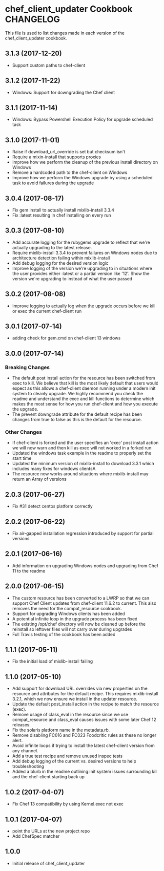# chef_client_updater Cookbook CHANGELOG

This file is used to list changes made in each version of the chef_client_updater cookbook.

## 3.1.3 (2017-12-20)

- Support custom paths to chef-client

## 3.1.2 (2017-11-22)

- Windows: Support for downgrading the Chef client

## 3.1.1 (2017-11-14)

- Windows: Bypass Powershell Execution Policy for upgrade scheduled task

## 3.1.0 (2017-11-01)

- Raise if download_url_override is set but checksum isn't
- Require a mixin-install that supports proxies
- Improve how we perform the cleanup of the previous install directory on Windows
- Remove a hardcoded path to the chef-client on Windows
- Improve how we perform the Windows upgrade by using a scheduled task to avoid failures during the upgrade

## 3.0.4 (2017-08-17)

- Fix gem install to actually install mixlib-install 3.3.4
- Fix :latest resulting in chef installing on every run

## 3.0.3 (2017-08-10)

- Add accurate logging for the rubygems upgrade to reflect that we're actually upgrading to the latest release.
- Require mixlib-install 3.3.4 to prevent failures on Windows nodes due to architecture detection failing within mixlib-install
- Add debug logging for the desired version logic
- Improve logging of the version we're upgrading to in situations where the user provides either :latest or a partial version like '12'. Show the version we're upgrading to instead of what the user passed

## 3.0.2 (2017-08-08)

- Improve logging to actually log when the upgrade occurs before we kill or exec the current chef-client run

## 3.0.1 (2017-07-14)

- adding check for gem.cmd on chef-client 13 windows

## 3.0.0 (2017-07-14)

### Breaking Changes

- The default post install action for the resource has been switched from exec to kill. We believe that kill is the most likely default that users would expect as this allows a chef-client daemon running under a modern init system to cleanly upgrade. We highly recommend you check the readme and understand the exec and kill functions to determine which makes the most sense for how you run chef-client and how you execute the upgrade.
- The prevent downgrade attribute for the default recipe has been changes from true to false as this is the default for the resource.

### Other Changes

- If chef-client is forked and the user specifies an 'exec' post install action we will now warn and then kill as exec will not worked in a forked run
- Updated the windows task example in the readme to properly set the start time
- Updated the minimum version of mixlib-install to download 3.3.1 which includes many fixes for windows clientsA
- The resource now works around situations where mixlib-install may return an Array of versions

## 2.0.3 (2017-06-27)

- Fix #31 detect centos platform correctly

## 2.0.2 (2017-06-22)

- Fix air-gapped installation regression introduced by support for partial versions

## 2.0.1 (2017-06-16)

- Add information on upgrading Windows nodes and upgrading from Chef 11 to the readme

## 2.0.0 (2017-06-15)

- The custom resource has been converted to a LWRP so that we can support Chef Client updates from chef-client 11.6.2 to current. This also removes the need for the compat_resource cookbook.
- Support for upgrading Windows clients has been added
- A potential infinite loop in the upgrade process has been fixed
- The existing /opt/chef directory will now be cleaned up before the reinstall so leftover files will not carry over during upgrades
- Full Travis testing of the cookbook has been added

## 1.1.1 (2017-05-11)

- Fix the initial load of mixlib-install failing

## 1.1.0 (2017-05-10)

- Add support for download URL overrides via new properties on the resource and attributes for the default recipe. This requires mixlib-install 3.2.1, which we now ensure we install in the updater resource.
- Update the default post_install action in the recipe to match the resource (exec).
- Remove usage of class_eval in the resource since we use compat_resource and class_eval causes issues with some later Chef 12 releases.
- Fix the solaris platform name in the metadata.rb.
- Remove disabling FC016 and FC023 Foodcritic rules as these no longer alert.
- Avoid infinite loops if trying to install the latest chef-client version from any channel.
- Add a true test recipe and remove unused inspec tests
- Add debug logging of the current vs. desired versions to help troubleshooting
- Added a blurb in the readme outlining init system issues surrounding kill and the chef-client starting back up

## 1.0.2 (2017-04-07)

- Fix Chef 13 compatibility by using Kernel.exec not exec

## 1.0.1 (2017-04-07)

- point the URLs at the new project repo
- Add ChefSpec matcher

## 1.0.0

- Initial release of chef_client_updater
